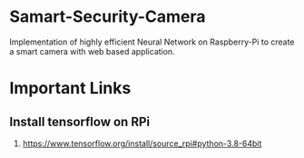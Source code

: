 # Samart-Security-Camera
Implementation of highly efficient Neural Network on Raspberry-Pi to create a smart camera with web based application.

# Important Links
## Install tensorflow on RPi
1. https://www.tensorflow.org/install/source_rpi#python-3.8-64bit
